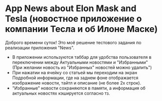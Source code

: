 # App News about Elon Mask and Tesla (новостное приложение о компании Тесла и об Илоне Маске)
Доброго времени суток!
Это моё решение тестового задания по реализации приложения "News".

- В приложении используются таббар для удобства пользователя в переключении между Актуальными новостями и "Избранными" (При желании новость из "Избранных" новостей можно удалить")
- При нажатии на ячейку со статьей мы переходим на экран Подробной информации, где на заднем фоне отображается изображение новости, тайтл и описание (не более 2х строк).
- "Избранные" новости сохраняются в памяти, а информация об актуальных новостях кэшируется согласно тз.
